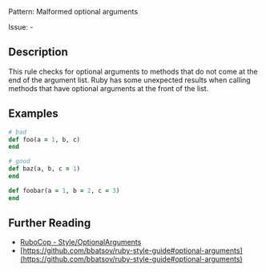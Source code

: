 Pattern: Malformed optional arguments

Issue: -

## Description

This rule checks for optional arguments to methods that do not come at the end of the argument list. Ruby has some unexpected results when calling methods that have optional arguments at the front of the list.

## Examples

```ruby
# bad
def foo(a = 1, b, c)
end

# good
def baz(a, b, c = 1)
end

def foobar(a = 1, b = 2, c = 3)
end
```

## Further Reading

* [RuboCop - Style/OptionalArguments](https://rubocop.readthedocs.io/en/latest/cops_style/#styleoptionalarguments)
* [https://github.com/bbatsov/ruby-style-guide#optional-arguments](https://github.com/bbatsov/ruby-style-guide#optional-arguments)
